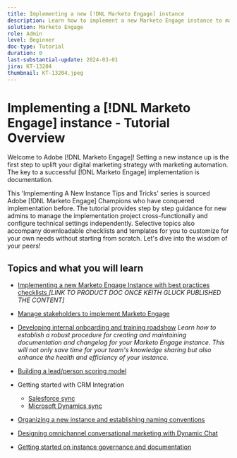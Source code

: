 ```yaml
---
title: Implementing a new [!DNL Marketo Engage] instance 
description: Learn how to implement a new Marketo Engage instance to make the most out of its power. This 'Implementing a new Marketo Engage' Tips and Tricks series provides best practices proven by Adobe [!DNL Marketo Engage] Champions. Topics covered include stakeholder management, implementation project management, internal training, building lead/person scoring model, setting up initial CRM sync and more.
solution: Marketo Engage
role: Admin
level: Beginner
doc-type: Tutorial
duration: 0
last-substantial-update: 2024-03-01
jira: KT-13204
thumbnail: KT-13204.jpeg
---
```

# Implementing a [!DNL Marketo Engage] instance - Tutorial Overview

Welcome to Adobe [!DNL Marketo Engage]! Setting a new instance up is the first step to uplift your digital marketing strategy with marketing automation. The key to a successful [!DNL Marketo Engage] implementation is documentation.  

This 'Implementing A New Instance Tips and Tricks' series is sourced Adobe [!DNL Marketo Engage] Champions who have conquered implementation before. The tutorial provides step by step guidance for new admins to manage the implementation project cross-functionally and configure technical settings independently. Selective topics also accompany downloadable checklists and templates for you to customize for your own needs without starting from scratch. Let's dive into the wisdom of your peers!

## Topics and what you will learn

* [Implementing a new Marketo Engage Instance with best practices checklists ](../marketo/overview.md)
*[LINK TO PRODUCT DOC ONCE KEITH GLUCK PUBLISHED THE CONTENT]*

* [Manage stakeholders to implement Marketo Engage ](./managing-stakeholder-communications.md)

* [Developing internal onboarding and training roadshow](./internal-training-roadshow.md)
    *Learn how to establish a robust procedure for creating and maintaining documentation and changelog for your Marketo Engage instance. This will not only save time for your team's knowledge sharing but also enhance the health and efficiency of your instance.*
* [Building a lead/person scoring model](./planning-for-new-implementation.md)

* Getting started with CRM Integration
  * [Salesforce sync](https://experienceleague.adobe.com/docs/marketo-learn/tutorials/integrations/salesforce-sync-setup.html?lang=en)
  * [Microsoft Dynamics sync](https://experienceleague.adobe.com/docs/marketo-learn/tutorials/integrations/microsoft-dynamics-sync-setup.html?lang=en)
* [Organizing a new instance and establishing naming conventions](/help/marketo-tutorial-implementing-new-instance/organizing-new-instance.md)
* [Designing omnichannel conversational marketing with Dynamic Chat](/help/marketo-tutorial-implementing-new-instance/designing-omnichannel-conversational-marketing.mddesigning-omnichannel-conversational-marketing.md) 
* [Getting started on instance governance and documentation](/help/marketo-tutorial-implementing-new-instance/documenting-your-instance.md)